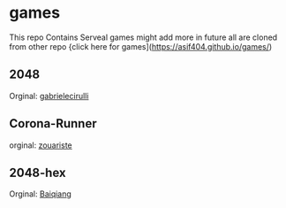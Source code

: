 # games

This repo Contains Serveal games might add more in future all are cloned from other repo
{click here for games](https://asif404.github.io/games/)
## 2048
Orginal: [gabrielecirulli](https://github.com/gabrielecirulli/2048)

## Corona-Runner
orginal: [zouariste](https://github.com/zouariste/corona-runner)

## 2048-hex
Orginal: [Baiqiang](https://github.com/Baiqiang/2048-hexagon)
 
